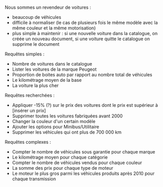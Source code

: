 Nous sommes un revendeur de voitures :
- beaucoup de véhicules
- difficile à normaliser (le cas de plusieurs fois le même modèle avec la même couleur et la même motorisation)
- plus simple à maintenir : si une nouvelle voiture dans la catalogue, on créée un nouveau document, si une voiture quitte le catalogue on supprime le document

Requêtes simples :
- Nombre de voitures dans le catalogue
- Lister les voitures de la marque Peugeot
- Proportion de boites auto par rapport au nombre total de véhicules
- Le kilométrage moyen de la base
- La voiture la plus cher

Requêtes recherchées :
- Appliquer -15% (?) sur le prix des voitures dont le prix est supérieur à [insérer un prix]
- Supprimer toutes les voitures fabriquées avant 2000
- Changer la couleur d'un certain modèle
- Ajouter les options pour Minibus/Utilitaire
- Supprimer les véhicules qui ont plus de 700 000 km

Requêtes complexes :
- Compter le nombre de véhicules sous garantie pour chaque marque
- Le kilométrage moyen pour chaque catégorie
- Compter le nombre de véhicules vendus pour chaque couleur
- La somme des prix pour chaque type de moteur
- Le moteur le plus gros parmi les véhicules produits après 2010 pour chaque transmission